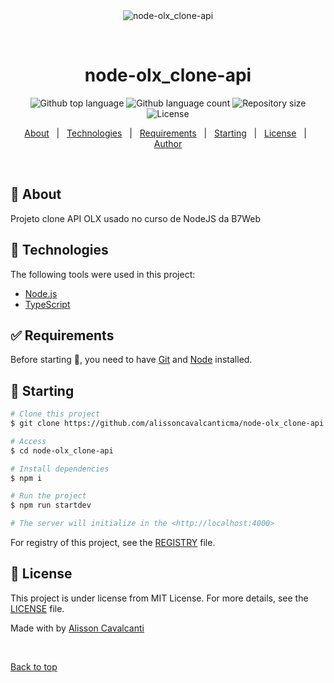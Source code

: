 <div align="center" id="top"> 
  <img src="./.github/app.gif" alt="node-olx_clone-api" />

  &#xa0;
</div>

<h1 align="center">node-olx_clone-api</h1>

<p align="center">
  <img alt="Github top language" src="https://img.shields.io/github/languages/top/alissoncavalcanticma/node-olx_clone-api?color=56BEB8">

  <img alt="Github language count" src="https://img.shields.io/github/languages/count/alissoncavalcanticma/node-olx_clone-api?color=56BEB8">

  <img alt="Repository size" src="https://img.shields.io/github/repo-size/alissoncavalcanticma/node-olx_clone-api?color=56BEB8">

  <img alt="License" src="https://img.shields.io/github/license/alissoncavalcanticma/node-olx_clone-api?color=56BEB8">

</p>

<p align="center">
  <a href="#dart-about">About</a> &#xa0; | &#xa0; 
  <a href="#rocket-technologies">Technologies</a> &#xa0; | &#xa0;
  <a href="#white_check_mark-requirements">Requirements</a> &#xa0; | &#xa0;
  <a href="#checkered_flag-starting">Starting</a> &#xa0; | &#xa0;
  <a href="#memo-license">License</a> &#xa0; | &#xa0;
  <a href="https://github.com/alissoncavalcanticma" target="_blank">Author</a>
</p>

<br>

## :dart: About ##

Projeto clone API OLX usado no curso de NodeJS da B7Web

## :rocket: Technologies ##

The following tools were used in this project:

- [Node.js](https://nodejs.org/en/)
- [TypeScript](https://www.typescriptlang.org/)

## :white_check_mark: Requirements ##

Before starting :checkered_flag:, you need to have [Git](https://git-scm.com) and [Node](https://nodejs.org/en/) installed.

## :checkered_flag: Starting ##

```bash
# Clone this project
$ git clone https://github.com/alissoncavalcanticma/node-olx_clone-api

# Access
$ cd node-olx_clone-api

# Install dependencies
$ npm i

# Run the project
$ npm run startdev

# The server will initialize in the <http://localhost:4000>
```
For registry of this project, see the [REGISTRY](registry.md) file.

## :memo: License ##

This project is under license from MIT License. For more details, see the [LICENSE](LICENSE.md) file.


Made with by <a href="https://github.com/alissoncavalcanticma" target="_blank">Alisson Cavalcanti</a>

&#xa0;

<a href="#top">Back to top</a>
